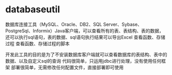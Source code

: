# databaseutil
数据库连接工具（MySQL、Oracle、DB2、SQL Server、Sybase、PostgreSql、Informix）Java客户端，可以查看所有的表、表结构、表的数据，还可以执行sql语句，表的数据、sql语句执行结果可以导出Excel
查看函数、存储过程
查看函数、存储过程的脚本

开发此工具的目的是为了不安装数据库客户端就可以查看数据库的表结构、表中的数据、以及自定义sql的查询
代码很简单，只运用jdbc进行处理，没有使用任何框架
部署很简单，无需修改任何配置文件，直接部署即可使用
